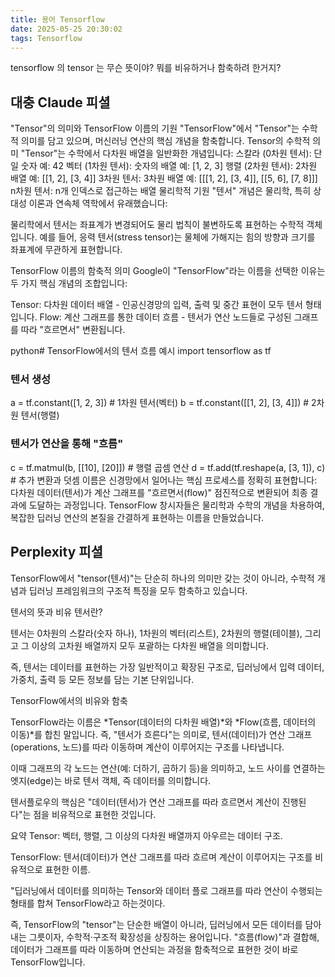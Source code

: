 ```yaml
---
title: 용어 Tensorflow
date: 2025-05-25 20:30:02
tags: Tensorflow
---
```


tensorflow 의 tensor 는 무슨 뜻이야? 뭐를 비유하거나 함축하려 한거지?

## 대충 Claude 피셜

"Tensor"의 의미와 TensorFlow 이름의 기원
"TensorFlow"에서 "Tensor"는 수학적 의미를 담고 있으며, 머신러닝 연산의 핵심 개념을 함축합니다.
Tensor의 수학적 의미
"Tensor"는 수학에서 다차원 배열을 일반화한 개념입니다:
스칼라 (0차원 텐서): 단일 숫자     예: 42
벡터 (1차원 텐서): 숫자의 배열     예: [1, 2, 3]
행렬 (2차원 텐서): 2차원 배열      예: [[1, 2], [3, 4]]
3차원 텐서: 3차원 배열             예: [[[1, 2], [3, 4]], [[5, 6], [7, 8]]]
n차원 텐서: n개 인덱스로 접근하는 배열
물리학적 기원
"텐서" 개념은 물리학, 특히 상대성 이론과 연속체 역학에서 유래했습니다:

물리학에서 텐서는 좌표계가 변경되어도 물리 법칙이 불변하도록 표현하는 수학적 객체입니다.
예를 들어, 응력 텐서(stress tensor)는 물체에 가해지는 힘의 방향과 크기를 좌표계에 무관하게 표현합니다.

TensorFlow 이름의 함축적 의미
Google이 "TensorFlow"라는 이름을 선택한 이유는 두 가지 핵심 개념의 조합입니다:

Tensor: 다차원 데이터 배열 - 인공신경망의 입력, 출력 및 중간 표현이 모두 텐서 형태입니다.
Flow: 계산 그래프를 통한 데이터 흐름 - 텐서가 연산 노드들로 구성된 그래프를 따라 "흐르면서" 변환됩니다.

python# TensorFlow에서의 텐서 흐름 예시
import tensorflow as tf

### 텐서 생성
a = tf.constant([1, 2, 3])  # 1차원 텐서(벡터)
b = tf.constant([[1, 2], [3, 4]])  # 2차원 텐서(행렬)

### 텐서가 연산을 통해 "흐름"
c = tf.matmul(b, [[10], [20]])  # 행렬 곱셈 연산
d = tf.add(tf.reshape(a, [3, 1]), c)  # 추가 변환과 덧셈
이름은 신경망에서 일어나는 핵심 프로세스를 정확히 표현합니다: 다차원 데이터(텐서)가 계산 그래프를 "흐르면서(flow)" 점진적으로 변환되어 최종 결과에 도달하는 과정입니다.
TensorFlow 창시자들은 물리학과 수학의 개념을 차용하여, 복잡한 딥러닝 연산의 본질을 간결하게 표현하는 이름을 만들었습니다.

## Perplexity 피셜

TensorFlow에서 "tensor(텐서)"는 단순히 하나의 의미만 갖는 것이 아니라, 수학적 개념과 딥러닝 프레임워크의 구조적 특징을 모두 함축하고 있습니다.

텐서의 뜻과 비유
텐서란?

텐서는 0차원의 스칼라(숫자 하나), 1차원의 벡터(리스트), 2차원의 행렬(테이블), 그리고 그 이상의 고차원 배열까지 모두 포괄하는 다차원 배열을 의미합니다.

즉, 텐서는 데이터를 표현하는 가장 일반적이고 확장된 구조로, 딥러닝에서 입력 데이터, 가중치, 출력 등 모든 정보를 담는 기본 단위입니다.

TensorFlow에서의 비유와 함축

TensorFlow라는 이름은 *Tensor(데이터의 다차원 배열)*와 *Flow(흐름, 데이터의 이동)*를 합친 말입니다. 즉, "텐서가 흐른다"는 의미로, 텐서(데이터)가 연산 그래프(operations, 노드)를 따라 이동하며 계산이 이루어지는 구조를 나타냅니다.

이때 그래프의 각 노드는 연산(예: 더하기, 곱하기 등)을 의미하고, 노드 사이를 연결하는 엣지(edge)는 바로 텐서 객체, 즉 데이터를 의미합니다.

텐서플로우의 핵심은 "데이터(텐서)가 연산 그래프를 따라 흐르면서 계산이 진행된다"는 점을 비유적으로 표현한 것입니다.

요약
Tensor: 벡터, 행렬, 그 이상의 다차원 배열까지 아우르는 데이터 구조.

TensorFlow: 텐서(데이터)가 연산 그래프를 따라 흐르며 계산이 이루어지는 구조를 비유적으로 표현한 이름.

"딥러닝에서 데이터를 의미하는 Tensor와 데이터 플로 그래프를 따라 연산이 수행되는 형태를 합쳐 TensorFlow라고 하는것이다.

즉, TensorFlow의 "tensor"는 단순한 배열이 아니라, 딥러닝에서 모든 데이터를 담아내는 그릇이자, 수학적·구조적 확장성을 상징하는 용어입니다. "흐름(flow)"과 결합해, 데이터가 그래프를 따라 이동하며 연산되는 과정을 함축적으로 표현한 것이 바로 TensorFlow입니다.